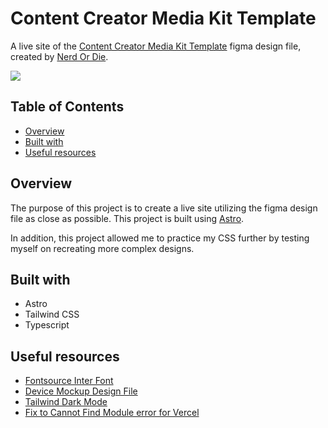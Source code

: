 # Content Creator Media Kit Template

A live site of the [Content Creator Media Kit Template](https://www.figma.com/community/file/1341937652439371849) figma design file, created by [Nerd Or Die](https://www.figma.com/@nerdordie).

![](/public/screenshot.png)

## Table of Contents

- [Overview](#overview)
- [Built with](#built-with)
- [Useful resources](#useful-resources)

## Overview

The purpose of this project is to create a live site utilizing the figma design file as close as possible. This project is built using [Astro](https://astro.build/).

In addition, this project allowed me to practice my CSS further by testing myself on recreating more complex designs.

## Built with

- Astro
- Tailwind CSS
- Typescript

## Useful resources

- [Fontsource Inter Font](https://fontsource.org/fonts/inter/install)
- [Device Mockup Design File](https://www.figma.com/community/file/834992475498681487/mockups-for-modern-devices-apple-samsung-google)
- [Tailwind Dark Mode](https://tailwindcss.com/docs/dark-mode)
- [Fix to Cannot Find Module error for Vercel](https://stackoverflow.com/a/76543829)
